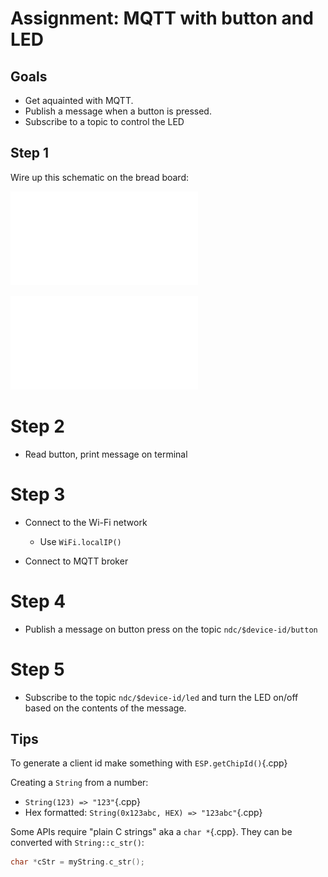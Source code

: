 # Assignment: MQTT with button and LED

## Goals

* Get aquainted with MQTT.
* Publish a message when a button is pressed.
* Subscribe to a topic to control the LED

## Step 1

Wire up this schematic on the bread board:

![](schematic/mqtt-with-button_schem.pdf)

![](schematic/mqtt-with-button_bb.pdf)

# Step 2

* Read button, print message on terminal

# Step 3

* Connect to the Wi-Fi network
    * Use `WiFi.localIP()`

* Connect to MQTT broker

# Step 4

* Publish a message on button press on the topic
  `ndc/$device-id/button`

# Step 5

* Subscribe to the topic `ndc/$device-id/led` and turn the LED on/off
  based on the contents of the message.

## Tips

To generate a client id make something with `ESP.getChipId()`{.cpp}

Creating a `String` from a number:

* `String(123) => "123"`{.cpp}
* Hex formatted: `String(0x123abc, HEX) => "123abc"`{.cpp}

Some APIs require "plain C strings" aka a `char *`{.cpp}. They can be
converted with `String::c_str()`:

~~~.c++
char *cStr = myString.c_str();
~~~
